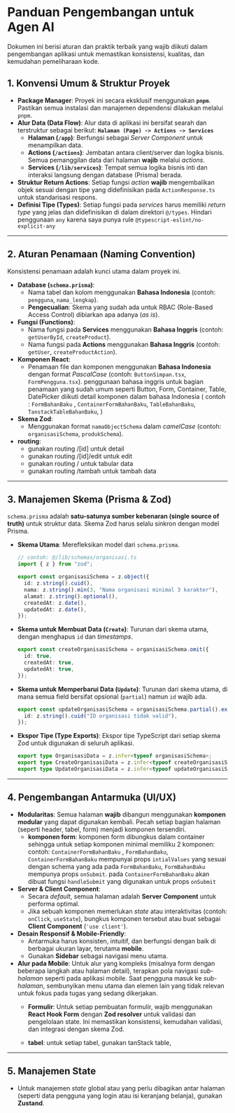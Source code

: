# Panduan Pengembangan untuk Agen AI

Dokumen ini berisi aturan dan praktik terbaik yang wajib diikuti dalam pengembangan aplikasi untuk memastikan konsistensi, kualitas, dan kemudahan pemeliharaan kode.

## 1\. Konvensi Umum & Struktur Proyek

  - **Package Manager**: Proyek ini secara eksklusif menggunakan **`pnpm`**. Pastikan semua instalasi dan manajemen dependensi dilakukan melalui `pnpm`.
  - **Alur Data (Data Flow)**: Alur data di aplikasi ini bersifat searah dan terstruktur sebagai berikut:
    **`Halaman (Page) -> Actions -> Services`**
      - **Halaman (`/app`)**: Berfungsi sebagai *Server Component* untuk menampilkan data.
      - **Actions (`/actions`)**: Jembatan antara client/server dan logika bisnis. Semua pemanggilan data dari halaman **wajib** melalui *actions*.
      - **Services (`/lib/services`)**: Tempat semua logika bisnis inti dan interaksi langsung dengan database (Prisma) berada.
  - **Struktur Return Actions**: Setiap fungsi *action* **wajib** mengembalikan objek sesuai dengan tipe yang didefinisikan pada `ActionResponse.ts` untuk standarisasi respons.
  - **Definisi Tipe (Types)**: Setiap fungsi pada *services* harus memiliki *return type* yang jelas dan didefinisikan di dalam direktori `@/types`. Hindari penggunaan `any` karena saya punya rule `@typescript-eslint/no-explicit-any`
  

-----

## 2\. Aturan Penamaan (Naming Convention)

Konsistensi penamaan adalah kunci utama dalam proyek ini.

  - **Database (`schema.prisma`)**:
      - Nama tabel dan kolom menggunakan **Bahasa Indonesia** (contoh: `pengguna`, `nama_lengkap`).
      - **Pengecualian**: Skema yang sudah ada untuk RBAC (Role-Based Access Control) dibiarkan apa adanya (*as is*).
  - **Fungsi (Functions)**:
      - Nama fungsi pada **Services** menggunakan **Bahasa Inggris** (contoh: `getUserById`, `createProduct`).
      - Nama fungsi pada **Actions** menggunakan **Bahasa Inggris** (contoh: `getUser`, `createProductAction`).
  - **Komponen React**:
      - Penamaan file dan komponen menggunakan **Bahasa Indonesia** dengan format *PascalCase* (contoh: `ButtonSimpan.tsx`, `FormPengguna.tsx`). penggunaan bahasa inggris untuk bagian penamaan yang sudah umum seperti Button, Form, Container, Table, DatePicker diikuti detail komponen dalam bahasa Indonesia ( contoh : `FormBahanBaku` , `ContainerFormBahanBaku`, `TableBahanBaku`, `TanstackTableBahanBaku`, )
  - **Skema Zod**:
      - Menggunakan format `namaObjectSchema` dalam *camelCase* (contoh: `organisasiSchema`, `produkSchema`).
  - **routing**: 
      - gunakan routing /[id] untuk detail
      - gunakan routing /[id]/edit untuk edit
      - gunakan routing / untuk tabular data
      - gunakan routing /tambah untuk tambah data




-----

## 3\. Manajemen Skema (Prisma & Zod)

`schema.prisma` adalah **satu-satunya sumber kebenaran (single source of truth)** untuk struktur data. Skema Zod harus selalu sinkron dengan model Prisma.

  - **Skema Utama**: Merefleksikan model dari `schema.prisma`.

    ```ts
    // contoh: @/lib/schemas/organisasi.ts
    import { z } from "zod";

    export const organisasiSchema = z.object({
      id: z.string().cuid(),
      nama: z.string().min(3, "Nama organisasi minimal 3 karakter"),
      alamat: z.string().optional(),
      createdAt: z.date(),
      updatedAt: z.date(),
    });
    ```

  - **Skema untuk Membuat Data (`Create`)**: Turunan dari skema utama, dengan menghapus `id` dan *timestamps*.

    ```ts
    export const createOrganisasiSchema = organisasiSchema.omit({
      id: true,
      createdAt: true,
      updatedAt: true,
    });
    ```

  - **Skema untuk Memperbarui Data (`Update`)**: Turunan dari skema utama, di mana semua field bersifat opsional (`partial`) namun `id` wajib ada.

    ```ts
    export const updateOrganisasiSchema = organisasiSchema.partial().extend({
      id: z.string().cuid("ID organisasi tidak valid"),
    });
    ```

  - **Ekspor Tipe (Type Exports)**: Ekspor tipe TypeScript dari setiap skema Zod untuk digunakan di seluruh aplikasi.

    ```ts
    export type OrganisasiData = z.infer<typeof organisasiSchema>;
    export type CreateOrganisasiData = z.infer<typeof createOrganisasiSchema>;
    export type UpdateOrganisasiData = z.infer<typeof updateOrganisasiSchema>;
    ```

-----

## 4\. Pengembangan Antarmuka (UI/UX)

  - **Modularitas**: Semua halaman **wajib** dibangun menggunakan **komponen modular** yang dapat digunakan kembali. Pecah setiap bagian halaman (seperti header, tabel, form) menjadi komponen tersendiri.
    - **komponen form**: komponen form dibungkus dalam container sehingga untuk setiap komponen minimal memiliku 2 komponen: 
    contoh: `ContainerFormBahanBaku` , `FormBahanBaku`, 
    `ContainerFormBahanBaku` mempunyai props `intialValues` yang sesuai dengan schema yang ada pada `FormBahanBaku`, `FormBahanBaku` mempunya props `onSubmit`. pada  `ContainerFormBahanBaku` akan dibuat fungsi `handleSubmit` yang digunakan untuk props `onSubmit`
  - **Server & Client Component**:
      - Secara *default*, semua halaman adalah **Server Component** untuk performa optimal.
      - Jika sebuah komponen memerlukan *state* atau interaktivitas (contoh: `onClick`, `useState`), bungkus komponen tersebut atau buat sebagai **Client Component** (`'use client'`).
  - **Desain Responsif & Mobile-Friendly**:
      - Antarmuka harus konsisten, intuitif, dan berfungsi dengan baik di berbagai ukuran layar, terutama **mobile**.
      - Gunakan **Sidebar** sebagai navigasi menu utama.
  - **Alur pada Mobile**: Untuk alur yang kompleks (misalnya form dengan beberapa langkah atau halaman detail), terapkan pola navigasi *sub-halaman* seperti pada aplikasi mobile. Saat pengguna masuk ke *sub-halaman*, sembunyikan menu utama dan elemen lain yang tidak relevan untuk fokus pada tugas yang sedang dikerjakan.
    - **Formulir**: Untuk setiap pembuatan formulir, wajib menggunakan **React Hook Form** dengan **Zod resolver** untuk validasi dan pengelolaan state. Ini memastikan konsistensi, kemudahan validasi, dan integrasi dengan skema Zod.

    - **tabel**: untuk setiap tabel, gunakan tanStack table, 

-----

## 5\. Manajemen State

  - Untuk manajemen *state* global atau yang perlu dibagikan antar halaman (seperti data pengguna yang login atau isi keranjang belanja), gunakan **Zustand**.